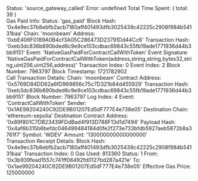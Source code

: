 <div id="termynal" data-termynal>
    <span data-ty>Status: 'source_gateway_called'</span>
    <span data-ty>Error: undefined</span>
    <span data-ty>Total Time Spent: { total: 39 }</span>
    <br>         
    <span data-ty>Gas Paid Info:</span>
    <span data-ty>Status: 'gas_paid'</span>
    <span data-ty>Block Hash: '0x4e9ec37b8ebfb2acb7180aff401493dfb3025439c42225c2908f984b54131baa'</span>
    <span data-ty>Chain: 'moonbeam'</span>
    <span data-ty>Address: '0xbE406F0189A0B4cf3A05C286473D23791Dd44Cc6'</span>
    <span data-ty>Transaction Hash: '0xeb3dc836b890bded6c9e9ce103cdbac69843c55fb19ade1771936d44b3bb9151'</span>
    <span data-ty>Event: 'NativeGasPaidForContractCallWithToken'</span>
    <span data-ty>Event Signature: 'NativeGasPaidForContractCallWithToken(address,string,string,bytes32,string,uint256,uint256,address)'</span>
    <span data-ty>Transaction Index: 0</span>
    <span data-ty>Event Index: 2</span>
    <span data-ty>Block Number: 7963797</span>
    <span data-ty>Block Timestamp: 1721782902</span>
    <br>
    <span data-ty>Call Transaction Details:</span>
    <span data-ty>Chain: 'moonbeam'</span>
    <span data-ty>Contract Address: '0x5769D84DD62a6fD969856c75c7D321b84d455929'</span>
    <span data-ty>Transaction Hash: '0xeb3dc836b890bded6c9e9ce103cdbac69843c55fb19ade1771936d44b3bb9151'</span>
    <span data-ty>Block Number: 7963797</span>
    <span data-ty>Log Index: 4</span>
    <span data-ty>Event: 'ContractCallWithToken'</span>
    <span data-ty>Sender: '0x1AE99204240C92DE9B01207Ed5dF777E4e738e05'</span>
    <span data-ty>Destination Chain: 'ethereum-sepolia'</span>
    <span data-ty>Destination Contract Address: '0x89f801C7DB23439FDdBad4f913D788F13d1d7494'</span>
    <span data-ty>Payload Hash: '0x4af6b315b6befdc046499484184d0fe2f273e733bfdb5927aeb5872b8a3761f7'</span>
    <span data-ty>Symbol: 'WDEV'</span>
    <span data-ty>Amount: '130000000000000000'</span>
    <br>
    <span data-ty>Transaction Receipt Details:</span>
    <span data-ty>Block Hash: '0x4e9ec37b8ebfb2acb7180aff401493dfb3025439c42225c2908f984b54131baa'</span>
    <span data-ty>Transaction Index: 0</span>
    <span data-ty>Gas Used: 813360</span>
    <span data-ty>Status: 1</span>
    <span data-ty>From: '0x3b939fead1557c741ff06492fd0127bd287a421e'</span>
    <span data-ty>To: '0x1ae99204240C92DE9B01207Ed5dF777E4e738e05'</span>
    <span data-ty>Effective Gas Price: 125000000</span>
</div>
